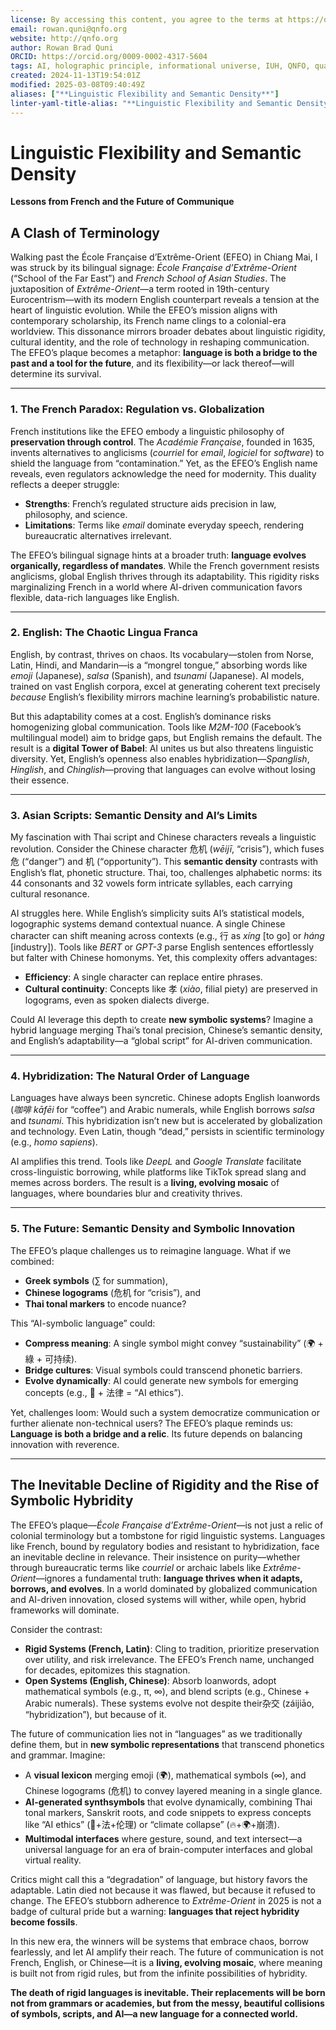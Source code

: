 ```yaml
---
license: By accessing this content, you agree to the terms at https://qnfo.org/LICENSE
email: rowan.quni@qnfo.org
website: http://qnfo.org
author: Rowan Brad Quni
ORCID: https://orcid.org/0009-0002-4317-5604
tags: AI, holographic principle, informational universe, IUH, QNFO, quantum
created: 2024-11-13T19:54:01Z
modified: 2025-03-08T09:40:49Z
aliases: ["**Linguistic Flexibility and Semantic Density**"]
linter-yaml-title-alias: "**Linguistic Flexibility and Semantic Density**"
---
```


# **Linguistic Flexibility and Semantic Density**

**Lessons from French and the Future of Communique**

## **A Clash of Terminology**

Walking past the École Française d’Extrême-Orient (EFEO) in Chiang Mai, I was struck by its bilingual signage: *École Française d’Extrême-Orient* (“School of the Far East”) and *French School of Asian Studies*. The juxtaposition of *Extrême-Orient*—a term rooted in 19th-century Eurocentrism—with its modern English counterpart reveals a tension at the heart of linguistic evolution. While the EFEO’s mission aligns with contemporary scholarship, its French name clings to a colonial-era worldview. This dissonance mirrors broader debates about linguistic rigidity, cultural identity, and the role of technology in reshaping communication. The EFEO’s plaque becomes a metaphor: **language is both a bridge to the past and a tool for the future**, and its flexibility—or lack thereof—will determine its survival.

---

### **1. The French Paradox: Regulation vs. Globalization**

French institutions like the EFEO embody a linguistic philosophy of **preservation through control**. The *Académie Française*, founded in 1635, invents alternatives to anglicisms (*courriel* for *email*, *logiciel* for *software*) to shield the language from “contamination.” Yet, as the EFEO’s English name reveals, even regulators acknowledge the need for modernity. This duality reflects a deeper struggle:
- **Strengths**: French’s regulated structure aids precision in law, philosophy, and science.
- **Limitations**: Terms like *email* dominate everyday speech, rendering bureaucratic alternatives irrelevant.

The EFEO’s bilingual signage hints at a broader truth: **language evolves organically, regardless of mandates**. While the French government resists anglicisms, global English thrives through its adaptability. This rigidity risks marginalizing French in a world where AI-driven communication favors flexible, data-rich languages like English.

---

### **2. English: The Chaotic Lingua Franca**

English, by contrast, thrives on chaos. Its vocabulary—stolen from Norse, Latin, Hindi, and Mandarin—is a “mongrel tongue,” absorbing words like *emoji* (Japanese), *salsa* (Spanish), and *tsunami* (Japanese). AI models, trained on vast English corpora, excel at generating coherent text precisely *because* English’s flexibility mirrors machine learning’s probabilistic nature.

But this adaptability comes at a cost. English’s dominance risks homogenizing global communication. Tools like *M2M-100* (Facebook’s multilingual model) aim to bridge gaps, but English remains the default. The result is a **digital Tower of Babel**: AI unites us but also threatens linguistic diversity. Yet, English’s openness also enables hybridization—*Spanglish*, *Hinglish*, and *Chinglish*—proving that languages can evolve without losing their essence.

---

### **3. Asian Scripts: Semantic Density and AI’s Limits**

My fascination with Thai script and Chinese characters reveals a linguistic revolution. Consider the Chinese character 危机 (*wēijī*, “crisis”), which fuses 危 (“danger”) and 机 (“opportunity”). This **semantic density** contrasts with English’s flat, phonetic structure. Thai, too, challenges alphabetic norms: its 44 consonants and 32 vowels form intricate syllables, each carrying cultural resonance.

AI struggles here. While English’s simplicity suits AI’s statistical models, logographic systems demand contextual nuance. A single Chinese character can shift meaning across contexts (e.g., 行 as *xíng* [to go] or *háng* [industry]). Tools like *BERT* or *GPT-3* parse English sentences effortlessly but falter with Chinese homonyms. Yet, this complexity offers advantages:
- **Efficiency**: A single character can replace entire phrases.
- **Cultural continuity**: Concepts like 孝 (*xiào*, filial piety) are preserved in logograms, even as spoken dialects diverge.

Could AI leverage this depth to create **new symbolic systems**? Imagine a hybrid language merging Thai’s tonal precision, Chinese’s semantic density, and English’s adaptability—a “global script” for AI-driven communication.

---

### **4. Hybridization: The Natural Order of Language**

Languages have always been syncretic. Chinese adopts English loanwords (*咖啡 kāfēi* for “coffee”) and Arabic numerals, while English borrows *salsa* and *tsunami*. This hybridization isn’t new but is accelerated by globalization and technology. Even Latin, though “dead,” persists in scientific terminology (e.g., *homo sapiens*).

AI amplifies this trend. Tools like *DeepL* and *Google Translate* facilitate cross-linguistic borrowing, while platforms like TikTok spread slang and memes across borders. The result is a **living, evolving mosaic** of languages, where boundaries blur and creativity thrives.

---

### **5. The Future: Semantic Density and Symbolic Innovation**

The EFEO’s plaque challenges us to reimagine language. What if we combined:
- **Greek symbols** (∑ for summation),
- **Chinese logograms** (危机 for “crisis”), and
- **Thai tonal markers** to encode nuance?

This “AI-symbolic language” could:
- **Compress meaning**: A single symbol might convey “sustainability” (🌍 + 綠 + 可持续).
- **Bridge cultures**: Visual symbols could transcend phonetic barriers.
- **Evolve dynamically**: AI could generate new symbols for emerging concepts (e.g., 🤖 + 法律 = “AI ethics”).

Yet, challenges loom: Would such a system democratize communication or further alienate non-technical users? The EFEO’s plaque reminds us: **Language is both a bridge and a relic**. Its future depends on balancing innovation with reverence.

---

## **The Inevitable Decline of Rigidity and the Rise of Symbolic Hybridity**

The EFEO’s plaque—*École Française d’Extrême-Orient*—is not just a relic of colonial terminology but a tombstone for rigid linguistic systems. Languages like French, bound by regulatory bodies and resistant to hybridization, face an inevitable decline in relevance. Their insistence on purity—whether through bureaucratic terms like *courriel* or archaic labels like *Extrême-Orient*—ignores a fundamental truth: **language thrives when it adapts, borrows, and evolves**. In a world dominated by globalized communication and AI-driven innovation, closed systems will wither, while open, hybrid frameworks will dominate.

Consider the contrast:
- **Rigid Systems (French, Latin)**: Cling to tradition, prioritize preservation over utility, and risk irrelevance. The EFEO’s French name, unchanged for decades, epitomizes this stagnation.
- **Open Systems (English, Chinese)**: Absorb loanwords, adopt mathematical symbols (e.g., π, ∞), and blend scripts (e.g., Chinese + Arabic numerals). These systems evolve not despite their杂交 (záijiāo, “hybridization”), but because of it.

The future of communication lies not in “languages” as we traditionally define them, but in **new symbolic representations** that transcend phonetics and grammar. Imagine:
- A **visual lexicon** merging emoji (🌍), mathematical symbols (∞), and Chinese logograms (危机) to convey layered meaning in a single glance.
- **AI-generated synthsymbols** that evolve dynamically, combining Thai tonal markers, Sanskrit roots, and code snippets to express concepts like “AI ethics” (🤖+法+伦理) or “climate collapse” (🔥+🌍+崩溃).
- **Multimodal interfaces** where gesture, sound, and text intersect—a universal language for an era of brain-computer interfaces and global virtual reality.

Critics might call this a “degradation” of language, but history favors the adaptable. Latin died not because it was flawed, but because it refused to change. The EFEO’s stubborn adherence to *Extrême-Orient* in 2025 is not a badge of cultural pride but a warning: **languages that reject hybridity become fossils**.

In this new era, the winners will be systems that embrace chaos, borrow fearlessly, and let AI amplify their reach. The future of communication is not French, English, or Chinese—it is a **living, evolving mosaic**, where meaning is built not from rigid rules, but from the infinite possibilities of hybridity.

**The death of rigid languages is inevitable. Their replacements will be born not from grammars or academies, but from the messy, beautiful collisions of symbols, scripts, and AI—a new language for a connected world.**
